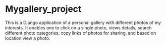 # Mygallery_project
This is a Django application of a personal gallery with different photos of my interests. It enables one to click on a single photo, views details, search different photo categories, copy links of photos for sharing, and based on location view a photo.
